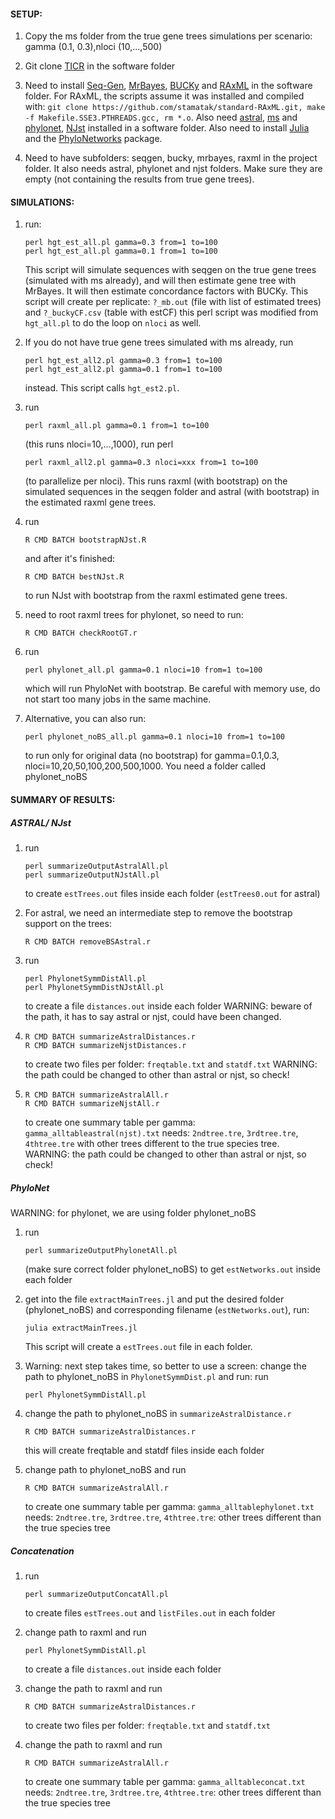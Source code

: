 #### SETUP:

1. Copy the ms folder from the true gene trees simulations per scenario:
gamma (0.1, 0.3),nloci (10,...,500)

2. Git clone [TICR](https://github.com/nstenz/TICR) in the software folder

3. Need to install
[Seq-Gen](http://tree.bio.ed.ac.uk/software/seqgen/),
[MrBayes](http://mrbayes.sourceforge.net/download.php),
[BUCKy](http://www.stat.wisc.edu/~ane/bucky/index.html) and
[RAxML](http://sco.h-its.org/exelixis/software.html) in the software
folder. For RAxML, the scripts assume it was installed and compiled
with: `git clone https://github.com/stamatak/standard-RAxML.git, make
-f Makefile.SSE3.PTHREADS.gcc, rm *.o`.  Also need
[astral](https://github.com/smirarab/ASTRAL),
[ms](http://home.uchicago.edu/rhudson1/source/mksamples/msdir/msdoc.pdf)
and [phylonet](http://bioinfo.cs.rice.edu/phylonet),
[NJst](https://code.google.com/archive/p/phybase/downloads) installed
in a software folder.  Also need to install
[Julia](http://julialang.org) and the
[PhyloNetworks](https://github.com/crsl4/PhyloNetworks) package.

4. Need to have subfolders: seqgen, bucky, mrbayes, raxml in the
project folder.  It also needs astral, phylonet and njst folders. Make sure
they are empty (not containing the results from true gene trees).

#### SIMULATIONS:

1. run: 
   ```
   perl hgt_est_all.pl gamma=0.3 from=1 to=100 
   perl hgt_est_all.pl gamma=0.1 from=1 to=100
   ```
   This script will
        simulate sequences with seqgen on the true gene trees
        (simulated with ms already), and will then estimate gene tree
        with MrBayes. It will then estimate concordance factors with
        BUCKy.  This script will create per replicate: `?_mb.out` (file
        with list of estimated trees) and `?_buckyCF.csv` (table with
        estCF) this perl script was modified from `hgt_all.pl` to do the
        loop on `nloci` as well.  

2. If you do not have true gene trees simulated with ms already, run
   ```
   perl hgt_est_all2.pl gamma=0.3 from=1 to=100
   perl hgt_est_all2.pl gamma=0.1 from=1 to=100
   ```
   instead. This script calls `hgt_est2.pl`.

3. run
   ```
   perl raxml_all.pl gamma=0.1 from=1 to=100
   ```
   (this runs nloci=10,...,1000), run perl
   ```
   perl raxml_all2.pl gamma=0.3 nloci=xxx from=1 to=100
   ```
   (to parallelize per nloci).  This runs
   raxml (with bootstrap) on the simulated sequences in the seqgen folder
   and astral (with bootstrap) in the estimated raxml gene trees.

4. run
   ```
   R CMD BATCH bootstrapNJst.R
   ```
   and after it's finished:
   ```
   R CMD BATCH bestNJst.R
   ```
   to run NJst with bootstrap from the raxml estimated
   gene trees.

5. need to root raxml trees for phylonet, so need to run:
   ```
   R CMD BATCH checkRootGT.r
   ```

6. run
   ```
   perl phylonet_all.pl gamma=0.1 nloci=10 from=1 to=100
   ```
   which will run PhyloNet with bootstrap. Be careful with memory use, do not
   start too many jobs in the same machine.

7. Alternative, you can also run:
   ```
   perl phylonet_noBS_all.pl gamma=0.1 nloci=10 from=1 to=100
   ```
   to run only for original data (no bootstrap)
   for gamma=0.1,0.3, nloci=10,20,50,100,200,500,1000.  You need a folder
   called phylonet_noBS

#### SUMMARY OF RESULTS:

##### ASTRAL/ NJst

1. run
   ```
   perl summarizeOutputAstralAll.pl
   perl summarizeOutputNJstAll.pl
   ```
   to create `estTrees.out` files inside each folder (`estTrees0.out` for astral)

2. For astral, we need an intermediate step to remove the bootstrap
   support on the trees:
   ```
   R CMD BATCH removeBSAstral.r
   ```

3. run
   ```
   perl PhylonetSymmDistAll.pl
   perl PhylonetSymmDistNJstAll.pl
   ```
   to create a file `distances.out` inside each folder WARNING: beware of the path, it has to say astral or njst, could have been changed.

4.
   ```
   R CMD BATCH summarizeAstralDistances.r
   R CMD BATCH summarizeNjstDistances.r
   ```
   to create two files per folder:
   `freqtable.txt` and `statdf.txt` WARNING: the path could be changed to
   other than astral or njst, so check!

5.
   ```
   R CMD BATCH summarizeAstralAll.r
   R CMD BATCH summarizeNjstAll.r
   ```
   to create one summary table per gamma:
   `gamma_alltableastral(njst).txt` needs: `2ndtree.tre`, `3rdtree.tre`,
   `4thtree.tre` with other trees different to the true species tree.
   WARNING: the path could be changed to other than astral or njst, so
   check!

##### PhyloNet

WARNING: for phylonet, we are using folder phylonet_noBS

1. run
   ```
   perl summarizeOutputPhylonetAll.pl
   ```
   (make sure correct folder
   phylonet_noBS) to get `estNetworks.out` inside each folder

2. get into the file `extractMainTrees.jl` and put the desired folder
   (phylonet_noBS) and corresponding filename (`estNetworks.out`), run:
   ```
   julia extractMainTrees.jl
   ```
   This script will create a `estTrees.out` file
   in each folder.

3. Warning: next step takes time, so better to use a screen: change
   the path to phylonet_noBS in `PhylonetSymmDist.pl` and run: run
   ```
   perl PhylonetSymmDistAll.pl
   ```

4. change the path to phylonet_noBS in `summarizeAstralDistance.r`
   ```
   R CMD BATCH summarizeAstralDistances.r
   ```
   this will create freqtable and statdf files inside each folder

5. change path to phylonet_noBS and run
   ```
   R CMD BATCH summarizeAstralAll.r
   ```
   to create one summary table per gamma:
   `gamma_alltablephylonet.txt` needs: `2ndtree.tre`, `3rdtree.tre`,
   `4thtree.tre`: other trees different than the true species tree

##### Concatenation

1. run
   ```
   perl summarizeOutputConcatAll.pl
   ```
   to create files
   `estTrees.out` and `listFiles.out` in each folder

2. change path to raxml and run
   ```
   perl PhylonetSymmDistAll.pl
   ```
   to create
   a file `distances.out` inside each folder

3. change the path to raxml and run
   ```
   R CMD BATCH summarizeAstralDistances.r
   ```
   to create two files per folder:
   `freqtable.txt` and `statdf.txt`

4. change the path to raxml and run
   ```
   R CMD BATCH summarizeAstralAll.r
   ```
   to create one summary table per gamma: `gamma_alltableconcat.txt`
   needs: `2ndtree.tre`, `3rdtree.tre`, `4thtree.tre`: other trees different
   than the true species tree


